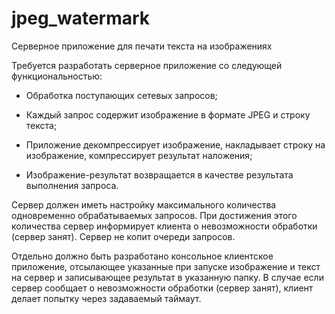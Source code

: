 # jpeg_watermark
Серверное приложение для печати текста на изображениях

Требуется разработать серверное приложение со следующей функциональностью:

* Обработка поступающих сетевых запросов;

* Каждый запрос содержит изображение в формате JPEG и строку текста;

* Приложение декомпрессирует изображение, накладывает строку на изображение, компрессирует результат наложения;

* Изображение-результат возвращается в качестве результата выполнения запроса.

Сервер должен иметь настройку максимального количества одновременно обрабатываемых запросов. При достижения этого количества сервер информирует клиента о невозможности обработки (сервер занят). Сервер не копит очереди запросов.

Отдельно должно быть разработано консольное клиентское приложение, отсылающее указанные при запуске изображение и текст на сервер и записывающее результат в указанную папку. В случае если сервер сообщает о невозможности обработки (сервер занят), клиент делает попытку через задаваемый таймаут. 

